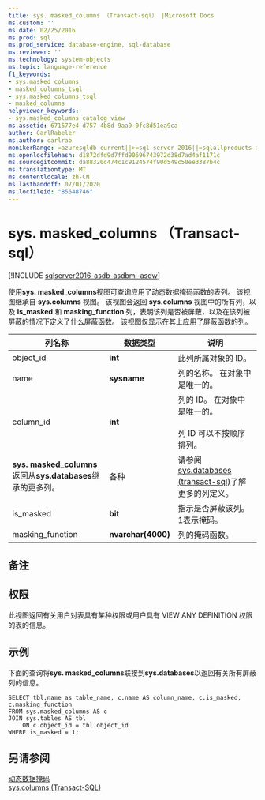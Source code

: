 ```yaml
---
title: sys. masked_columns （Transact-sql） |Microsoft Docs
ms.custom: ''
ms.date: 02/25/2016
ms.prod: sql
ms.prod_service: database-engine, sql-database
ms.reviewer: ''
ms.technology: system-objects
ms.topic: language-reference
f1_keywords:
- sys.masked_columns
- masked_columns_tsql
- sys.masked_columns_tsql
- masked_columns
helpviewer_keywords:
- sys.masked_columns catalog view
ms.assetid: 671577e4-d757-4b8d-9aa9-0fc8d51ea9ca
author: CarlRabeler
ms.author: carlrab
monikerRange: =azuresqldb-current||>=sql-server-2016||=sqlallproducts-allversions||>=sql-server-linux-2017||=azuresqldb-mi-current
ms.openlocfilehash: d1872dfd9d7ffd90696743972d38d7ad4af1171c
ms.sourcegitcommit: da88320c474c1c9124574f90d549c50ee3387b4c
ms.translationtype: MT
ms.contentlocale: zh-CN
ms.lasthandoff: 07/01/2020
ms.locfileid: "85648746"
---
```

# <a name="sysmasked_columns-transact-sql"></a>sys. masked_columns （Transact-sql）
[!INCLUDE [sqlserver2016-asdb-asdbmi-asdw](../../includes/applies-to-version/sqlserver2016-asdb-asdbmi-asdw.md)]

  使用**sys. masked_columns**视图可查询应用了动态数据掩码函数的表列。 该视图继承自 **sys.columns** 视图。 该视图会返回 **sys.columns** 视图中的所有列，以及 **is_masked** 和 **masking_function** 列，表明该列是否被屏蔽，以及在该列被屏蔽的情况下定义了什么屏蔽函数。 该视图仅显示在其上应用了屏蔽函数的列。  
  
|列名称|数据类型|说明|  
|-----------------|---------------|-----------------|  
|object_id|**int**|此列所属对象的 ID。|  
|name|**sysname**|列的名称。 在对象中是唯一的。|  
|column_id|**int**|列的 ID。 在对象中是唯一的。<br /><br /> 列 ID 可以不按顺序排列。|  
|**sys. masked_columns**返回从**sys.databases**继承的更多列。|各种|请参阅[sys.databases &#40;transact-sql&#41;](../../relational-databases/system-catalog-views/sys-columns-transact-sql.md)了解更多的列定义。|  
|is_masked|**bit**|指示是否屏蔽该列。 1表示掩码。|  
|masking_function|**nvarchar(4000)**|列的掩码函数。|  
  
## <a name="remarks"></a>备注  
  
## <a name="permissions"></a>权限  
 此视图返回有关用户对表具有某种权限或用户具有 VIEW ANY DEFINITION 权限的表的信息。  
  
## <a name="example"></a>示例  
 下面的查询将**sys. masked_columns**联接到**sys.databases**以返回有关所有屏蔽列的信息。  
  
```  
SELECT tbl.name as table_name, c.name AS column_name, c.is_masked, c.masking_function  
FROM sys.masked_columns AS c  
JOIN sys.tables AS tbl   
    ON c.object_id = tbl.object_id  
WHERE is_masked = 1;  
```  
  
## <a name="see-also"></a>另请参阅  
 [动态数据掩码](../../relational-databases/security/dynamic-data-masking.md)   
 [sys.columns (Transact-SQL)](../../relational-databases/system-catalog-views/sys-columns-transact-sql.md)  
  
  
